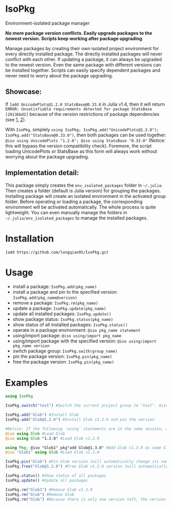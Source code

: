 # IsoPkg

Environment-isolated package manager

**No more package version conflicts. Easily upgrade packages to the newest version. Scripts keep working after package upgrading**

Manage packages by creating their own isolated project environment for every directly installed package. The directly installed packages will never conflict with each other. If updating a package, it can always be upgraded to the newest version. Even the same package with different versions can be installed together. Scripts can easily specify dependent packages and never need to worry about the package upgrading.

## Showcase:

If `]add UnicodePlots@1.2.0 StatsBase@0.33.0` in Julia v1.4, then it will return `ERROR: Unsatisfiable requirements detected for package StatsBase [2913bbd2]` because of the version restrictions of package dependencies (see [1], [2]).

With `IsoPkg`, simplely `using IsoPkg; IsoPkg.add("UnicodePlots@1.2.0"); IsoPkg.add("StatsBase@0.33.0")`, then both packages can be used together: `@iso using UnicodePlots "1.2.0"; @iso using StatsBase "0.33.0"` (Notice: this will bypass the version compatibility check). Foremore, the script loading UnicodePlots or StatsBase as this form will always work without worrying about the package upgrading.

## Implementation detail:

This package simply creates the `env_isolated_packages` folder in `~/.julia`. Then creates a folder (default is Julia version) for grouping the packages. Installing package will create an isolated environment in the activated group folder. Before operating or loading a package, the corresponding environment will be activated automatically. The whole process is quite lightweight. You can even manually manage the folders in `~/.julia/env_isolated_packages` to manage the installed packages.

<!-- reference -->
[1]: https://www.juliabloggers.com/understanding-package-version-restrictions-in-julia/
[2]: https://www.juliabloggers.com/my-practices-for-managing-project-dependencies-in-julia/

# Installation

`]add https://github.com/longqian95/IsoPkg.git`

# Usage

- install a package: `IsoPkg.add(pkg_name)`
- install a package and pin to the specified version: `IsoPkg.add(pkg_name@version)`
- remove a package: `IsoPkg.rm(pkg_name)`
- update a package: `IsoPkg.update(pkg_name)`
- update all installed packages: `IsoPkg.update()`
- show package status: `IsoPkg.status(pkg_name)`
- show status of all installed packages: `IsoPkg.status()`
- operate in a package environment: `@iso pkg_name statement`
- using/import package: `@iso using/import pkg_name`
- using/import package with the specified version: `@iso using/import pkg_name version`
- switch package group: `IsoPkg.swith(group_name)`
- pin the package version: `IsoPkg.pin(pkg_name)`
- free the package version: `IsoPkg.pin(pkg_name)`

# Examples

```julia
using IsoPkg

IsoPkg.switch("test") #Switch the current project group to "test". Assume it is empty.

IsoPkg.add("Glob") #Install Glob
IsoPkg.add("Glob@1.2.0") #Install Glob v1.2.0 and pin the version

#Notice: If the following `using` statements are in the same session, only the first one does the real loading.
@iso using Glob #Load Glob
@iso using Glob "1.2.0" #Load Glob v1.2.0

using Pkg; @iso "Glob1" pkg"add Glob@1.3.0" #Add Glob v1.3.0 as name Glob1
@iso "Glob1" using Glob #Load Glob v1.3.0

IsoPkg.pin("Glob") #Pin Glob version (will automatically change its name to match the version)
IsoPkg.free("Glob@1.2.0") #Free Glob v1.2.0 version (will automatically remove the version in its name)

IsoPkg.status() #Show status of all packages
IsoPkg.update() #Update all packages

IsoPkg.rm("Glob1") #Remove Glob v1.3.0
IsoPkg.rm("Glob") #Remove Glob
IsoPkg.rm("Glob") #Because there is only one version left, the version number can be omitted
```

